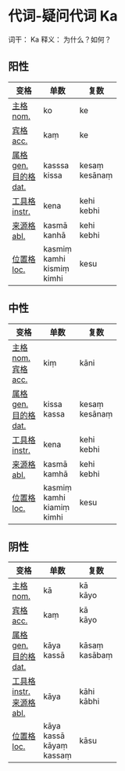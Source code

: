 # 代词-疑问代词 Ka

词干： Ka
释义： 为什么？如何？

## 阳性
|变格 | 单数 |复数 |
| --- | ----- | ------ |
| [主格<br>nom.](nom.md) | ko | ke |
| [宾格<br>acc.](acc.md) | kaṃ | ke |
| [属格<br>gen.](gen.md)<br>[目的格<br>dat.](dat.md) | kasssa<br>kissa | kesaṃ<br>kesānaṃ |
| [工具格<br>instr.](instr.md) | kena | kehi<br>kebhi |
| [来源格<br>abl.](abl.md) | kasmā<br>kanhā | kehi<br>kebhi |
| [位置格<br>loc.](loc.md) | kasmiṃ<br>kamhi<br>kismiṃ<br>kimhi | kesu |


## 中性
|变格 | 单数 |复数 |
| --- | ----- | ------ |
| [主格<br>nom.](nom.md)<br>[宾格<br>acc.](acc.md) | kiṃ | kāni |
| [属格<br>gen.](gen.md)<br>[目的格<br>dat.](dat.md) | kissa<br>kassa | kesaṃ<br>kesānaṃ |
| [工具格<br>instr.](instr.md) | kena | kehi<br>kebhi |
| [来源格<br>abl.](abl.md) | kasmā<br>kamhā | kehi<br>kebhi |
| [位置格<br>loc.](loc.md) | kasmiṃ<br>kamhi<br>kiamiṃ<br>kimhi | kesu |



## 阴性
|变格 | 单数 |复数 |
| --- | ----- | ------ |
| [主格<br>nom.](nom.md) | kā | kā<br>kāyo |
| [宾格<br>acc.](acc.md) | kaṃ | kā<br>kāyo |
| [属格<br>gen.](gen.md)<br>[目的格<br>dat.](dat.md) | kāya<br>kassā | kāsaṃ<br>kasābaṃ |
| [工具格<br>instr.](instr.md)<br>[来源格<br>abl.](abl.md) | kāya | kāhi<br>kābhi |
| [位置格<br>loc.](loc.md) | kāya<br>kassā<br>kāyaṃ<br>kassaṃ | kāsu |